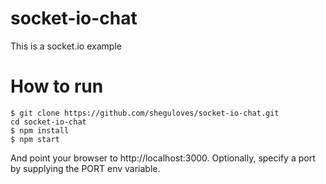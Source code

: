 # socket-io-chat
This is a socket.io example

# How to run
```
$ git clone https://github.com/sheguloves/socket-io-chat.git
cd socket-io-chat
$ npm install
$ npm start
```
And point your browser to http://localhost:3000. Optionally, specify a port by supplying the PORT env variable.

